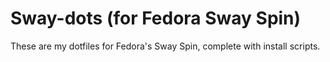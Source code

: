 # Sway-dots (for Fedora Sway Spin)

These are my dotfiles for Fedora's Sway Spin, complete with install scripts.
